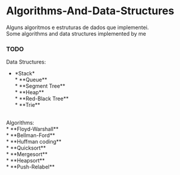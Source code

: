 Algorithms-And-Data-Structures
==============================

Alguns algoritmos e estruturas de dados que implementei.<br/>
Some algorithms and data structures implemented by me

### TODO
  Data Structures:<br/>
<ul>
    <li>*Stack*</li>
    * **Queue**<br/>
    * **Segment Tree**<br/>
    * **Heap**<br/>
    * **Red-Black Tree**<br/>
    * **Trie**<br/><br/>
</ul>
  Algorithms:<br/>
    * **Floyd-Warshall**<br/>
    * **Bellman-Ford**<br/>
    * **Huffman coding**<br/>
    * **Quicksort**<br/>
    * **Mergesort**<br/>
    * **Heapsort**<br/>
    * **Push-Relabel**<br/>
